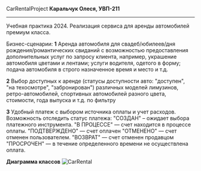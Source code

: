 CarRentalProject
**Каральчук Олеся, УВП-211**
****
Учебная практика 2024. Реализация сервиса для аренды автомобилей премиум класса.

Бизнес-сценарии:
**1** Аренда автомобиля для свадеб/юбилеев/дня рождения/романтических свиданий с возможностью предоставления дополнительных услуг по запросу клиента, например, украшение автомобиля цветами и лентами; услуги водителя, одетого в форму; подача автомобиля в строго назначенное время и место и т.д.

**2** Выбор доступных к аренде (статусы доступности авто: "доступен", "на техосмотре", "забронирован") различных моделей лимузинов, ретро-автомобилей, спортивных автомобилей разного цвета, стоимости, года выпуска и т.д. по фильтру 

**3** Удобный платеж с выбором источника оплаты и учет расходов. Возможность отследить статус платежа: "СОЗДАН" – ожидает выбора платежного инструмента.
"В ПРОЦЕССЕ" — счет находится в процессе оплаты.
"ПОДТВЕРЖДЕНО" — счет оплачен "ОТМЕНЕНО" — счет отменен пользователем.
"ВОЗВРАТ" — счет отменен продавцом
"ПРОСРОЧЕН" — в течение определенного времени не осуществлена оплата. 

**Диаграмма классов**
![CarRental](https://github.com/user-attachments/assets/14ef1eec-a2ca-4f1f-9742-fc5adee04481)



